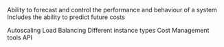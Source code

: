 Ability to forecast and control the performance and behaviour of a system
Includes the ability to predict future costs


Autoscaling
Load Balancing
Different instance types
Cost Management tools
API
